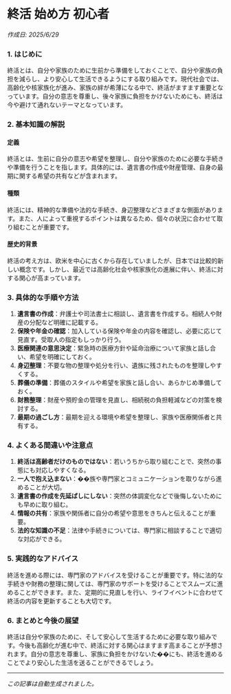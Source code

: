 # 終活 始め方 初心者

*作成日: 2025/6/29*

### 1. はじめに

終活とは、自分や家族のために生前から準備をしておくことで、自分や家族の負担を減らし、より安心して生活できるようにする取り組みです。現代社会では、高齢化や核家族化が進み、家族の絆が希薄になる中で、終活がますます重要となっています。自分の意志を尊重し、後々家族に負担をかけないためにも、終活は今や避けて通れないテーマとなっています。

### 2. 基本知識の解説

#### 定義
終活とは、生前に自分の意志や希望を整理し、自分や家族のために必要な手続きや準備を行うことを指します。具体的には、遺言書の作成や財産管理、自身の最期に関する希望の共有などが含まれます。

#### 種類
終活には、精神的な準備や法的な手続き、身辺整理などさまざまな側面があります。また、人によって重視するポイントは異なるため、個々の状況に合わせて取り組むことが重要です。

#### 歴史的背景
終活の考え方は、欧米を中心に古くから存在していましたが、日本では比較的新しい概念です。しかし、最近では高齢化社会や核家族化の進展に伴い、終活に対する関心が高まっています。

### 3. 具体的な手順や方法

1. **遺言書の作成**：弁護士や司法書士に相談し、遺言書を作成する。相続人や財産の分配など明確に記載する。
2. **保険や年金の確認**：加入している保険や年金の内容を確認し、必要に応じて見直す。受取人の指定もしっかり行う。
3. **医療関連の意思決定**：緊急時の医療方針や延命治療について家族と話し合い、希望を明確にしておく。
4. **身辺整理**：不要な物の整理や処分を行い、遺族に残されたものを整理しやすくする。
5. **葬儀の準備**：葬儀のスタイルや希望を家族と話し合い、あらかじめ準備しておく。
6. **財務整理**：財産や預貯金の管理を見直し、相続税の負担軽減などの対策を検討する。
7. **最期の過ごし方**：最期を迎える環境や希望を整理し、家族や医療関係者と共有する。

### 4. よくある間違いや注意点

1. **終活は高齢者だけのものではない**：若いうちから取り組むことで、突然の事態にも対応しやすくなる。
2. **一人で抱え込まない**：��族や専門家とコミュニケーションを取りながら進めることが大切。
3. **遺言書の作成を先延ばしにしない**：突然の体調変化などで後悔しないためにも早めに取り組む。
4. **情報の共有**：家族や関係者に自分の希望や意思をきちんと伝えることが重要。
5. **法的な知識の不足**：法律や手続きについては、専門家に相談することで適切な対応ができる。

### 5. 実践的なアドバイス

終活を進める際には、専門家のアドバイスを受けることが重要です。特に法的な手続きや財務の整理に関しては、専門家のサポートを受けることでスムーズに進めることができます。また、定期的に見直しを行い、ライフイベントに合わせて終活の内容を更新することも大切です。

### 6. まとめと今後の展望

終活は自分や家族のために、そして安心して生活するために必要な取り組みです。今後も高齢化が進む中で、終活に対する関心はますます高まることが予想されます。自分の意志を尊重し、家族に負担をかけないた��にも、終活を進めることでより安心した生活を送ることができるでしょう。

---
*この記事は自動生成されました。*